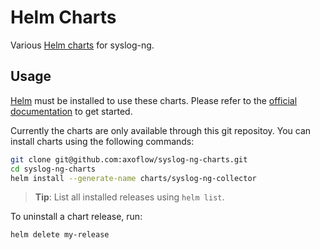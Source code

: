 # Helm Charts

Various [Helm charts](https://helm.sh/docs/topics/charts/) for syslog-ng.


## Usage

[Helm](https://helm.sh) must be installed to use these charts.
Please refer to the [official documentation](https://helm.sh/docs/intro/install/) to get started.

Currently the charts are only available through this git repositoy.
You can install charts using the following commands:

```bash
git clone git@github.com:axoflow/syslog-ng-charts.git
cd syslog-ng-charts
helm install --generate-name charts/syslog-ng-collector
```

> **Tip**: List all installed releases using `helm list`.

To uninstall a chart release, run:

```bash
helm delete my-release
```
